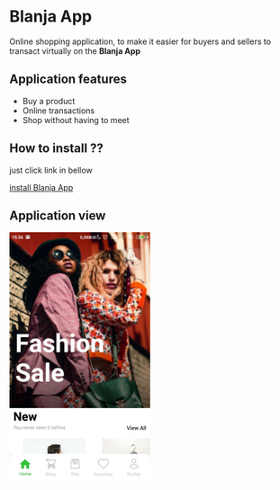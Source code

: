 # Blanja App
Online shopping application, to make it easier for buyers and sellers to transact virtually on the **Blanja App**

## Application features
* Buy a product
* Online transactions
* Shop without having to meet
  
## How to install ??
just click link in bellow

[install Blanja App](https://drive.google.com/file/d/1YCmMebs0Z8PFiVfcFLZenheeGQXl4FUo/view?usp=sharing)

## Application view

<img src="src/assets/images/landingPage.jpg" width="250"/>
